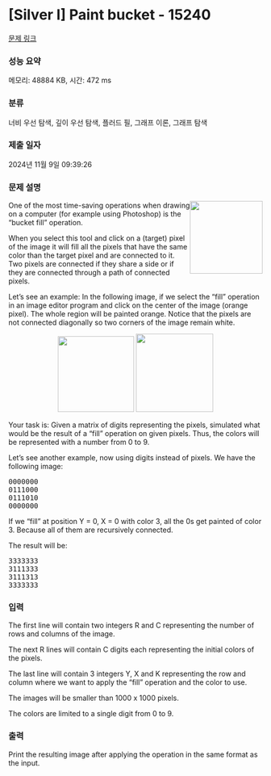 # [Silver I] Paint bucket - 15240 

[문제 링크](https://www.acmicpc.net/problem/15240) 

### 성능 요약

메모리: 48884 KB, 시간: 472 ms

### 분류

너비 우선 탐색, 깊이 우선 탐색, 플러드 필, 그래프 이론, 그래프 탐색

### 제출 일자

2024년 11월 9일 09:39:26

### 문제 설명

<p dir="ltr"><img alt="" src="https://onlinejudgeimages.s3-ap-northeast-1.amazonaws.com/problem/15240/1.gif" style="float:right; height:144px; width:144px">One of the most time-saving operations when drawing on a computer (for example using Photoshop) is the “bucket fill”  operation.</p>

<p dir="ltr">When you select this tool and click on a (target) pixel of the image it will fill all the pixels that have the same color than the target pixel and are connected to it. Two pixels are connected if they share a side or if they are connected through a path of connected pixels.</p>

<p dir="ltr">Let’s see an example: In the following image, if we select the “fill” operation in an image editor program and click on the center of the image (orange pixel). The whole region will be painted orange. Notice that the pixels are not connected diagonally so two corners of the image remain white.</p>

<p dir="ltr" style="text-align:center"><img alt="" src="https://onlinejudgeimages.s3-ap-northeast-1.amazonaws.com/problem/15240/2.png" style="height:150px; width:151px"> <img alt="" src="https://onlinejudgeimages.s3-ap-northeast-1.amazonaws.com/problem/15240/3.png" style="height:155px; width:153px"></p>

<p dir="ltr">Your task is: Given a matrix of digits representing the pixels, simulated what would be the result of a “fill” operation on given pixels. Thus, the colors will be represented with a number from 0 to 9.</p>

<p dir="ltr">Let’s see another example, now using digits instead of pixels. We have the following image:</p>

<pre>0000000
0111000
0111010
0000000
</pre>

<p dir="ltr">If we “fill” at position Y = 0, X = 0 with color 3, all the 0s get painted of color 3. Because all of them are recursively connected.</p>

<p dir="ltr">The result will be:</p>

<pre>3333333
3111333
3111313
3333333
</pre>

### 입력 

 <p dir="ltr">The first line will contain two integers R and C representing the number of rows and columns of the image.</p>

<p dir="ltr">The next R lines will contain C digits each representing the initial colors of the pixels.</p>

<p dir="ltr">The last line will contain 3 integers Y, X and K representing the row and column where we want to apply the “fill” operation and the color to use.</p>

<p dir="ltr">The images will be smaller than 1000 x 1000 pixels.</p>

<p dir="ltr">The colors are limited to a single digit from 0 to 9.</p>

### 출력 

 <p dir="ltr">Print the resulting image after applying the operation in the same format as the input.</p>

